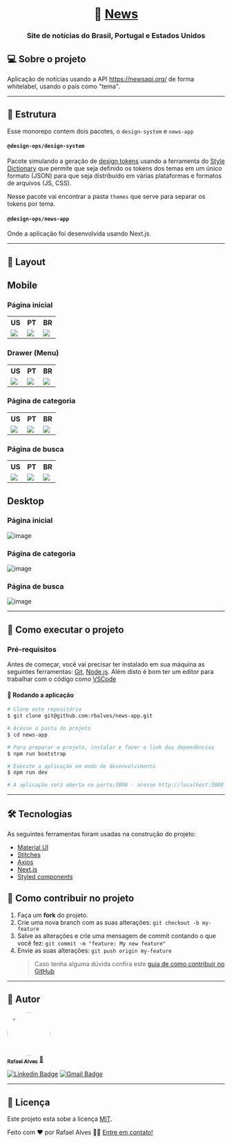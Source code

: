 <h1 align="center">
     📰 <a href="#" alt="site do ecoleta"> News </a>
</h1>

<h3 align="center">
    Site de notícias do Brasil, Portugal e Estados Unidos
</h3>

## 💻 Sobre o projeto

Aplicação de notícias usando a API https://newsapi.org/ de forma whitelabel, usando o país como "tema".

---

## 📂 Estrutura

Esse monorepo contem dois pacotes, o `design-system` e `news-app`

#### `@design-ops/design-system`

Pacote simulando a geração de [design tokens](https://brasil.uxdesign.cc/o-que-s%C3%A3o-design-tokens-cd408431727d) usando a ferramenta do [Style Dictionary](https://amzn.github.io/style-dictionary/#/) que permite que seja definido os tokens dos temas em um único formato (JSON) para que seja distribuído em várias plataformas e formatos de arquivos (JS, CSS).

Nesse pacote vai encontrar a pasta `themes` que serve para separar os tokens por tema.

#### `@design-ops/news-app`

Onde a aplicação foi desenvolvida usando Next.js.

---

## 🎨 Layout

## Mobile

### Página inicial

<table>
  <tr>
    <th>US</th>
    <th>PT</th>
    <th>BR</th>
  </tr>
  <tr>
    <td><img src="https://user-images.githubusercontent.com/26890154/154603247-2dc7e178-13c5-450f-b34b-0adc515838de.png"></td>
    <td><img src="https://user-images.githubusercontent.com/26890154/154603281-266c48b8-72b2-4a36-a3f7-c812db48f8b2.png"></td>
    <td><img src="https://user-images.githubusercontent.com/26890154/154738386-d286dc1f-0291-407e-b51c-6e4a33b5d6c9.png"></td>
  </tr>
</table>

### Drawer (Menu)

<table>
  <tr>
    <th>US</th>
    <th>PT</th>
    <th>BR</th>
  </tr>
  <tr>
    <td><img src="https://user-images.githubusercontent.com/26890154/154604037-bfc58f5d-8d65-475f-8986-698cee3fa5c8.png"></td>
    <td><img src="https://user-images.githubusercontent.com/26890154/154604395-19e8ef31-2be3-4803-aa2e-853da5c08162.png"></td>
    <td><img src="https://user-images.githubusercontent.com/26890154/154604456-d04e6ba8-d3f0-491c-ade7-c2f53a0a8856.png"></td>
  </tr>
</table>

### Página de categoria

<table>
  <tr>
    <th>US</th>
    <th>PT</th>
    <th>BR</th>
  </tr>
  <tr>
    <td><img src="https://user-images.githubusercontent.com/26890154/154604720-b7e44a74-8f96-4509-828a-3648c13a0d5e.png"></td>
    <td><img src="https://user-images.githubusercontent.com/26890154/154604822-674e1c1f-8de8-4120-8e86-a7b7ce5103c0.png"></td>
    <td><img src="https://user-images.githubusercontent.com/26890154/154604866-dd0078f8-06c0-42be-9e87-f2d3a56db4f8.png"></td>
  </tr>
</table>

### Página de busca

<table>
  <tr>
    <th>US</th>
    <th>PT</th>
    <th>BR</th>
  </tr>
  <tr>
    <td><img src="https://user-images.githubusercontent.com/26890154/154605226-3660e38e-4d05-49e4-abeb-2844a0e0d8fd.png"></td>
    <td><img src="https://user-images.githubusercontent.com/26890154/154605285-b8e4cbe1-5e9e-42da-b8e4-a1dde2f344d0.png"></td>
    <td><img src="https://user-images.githubusercontent.com/26890154/154605520-de6179bc-27b9-445c-9006-c00515a7e107.png"></td>
  </tr>
</table>

## Desktop

### Página inicial

![image](https://user-images.githubusercontent.com/26890154/154605786-53b9b662-8e71-460c-a10c-a5cd6ffedb44.png)

### Página de categoria

![image](https://user-images.githubusercontent.com/26890154/154605954-03cd7079-45fe-4aae-bf50-f587b73c0269.png)

### Página de busca

![image](https://user-images.githubusercontent.com/26890154/154606088-4900d6e5-4582-4914-bcdf-55b6edd0b703.png)

---

## 🚀 Como executar o projeto

### Pré-requisitos

Antes de começar, você vai precisar ter instalado em sua máquina as seguintes ferramentas:
[Git](https://git-scm.com), [Node.js](https://nodejs.org/en/).
Além disto é bom ter um editor para trabalhar com o código como [VSCode](https://code.visualstudio.com/)

#### 🧭 Rodando a aplicação

```bash
# Clone este repositório
$ git clone git@github.com:rbalves/news-app.git

# Acesse a pasta do projeto
$ cd news-app

# Para preparar o projeto, instalar e fazer o link das dependências
$ npm run bootstrap

# Execute a aplicação em modo de desenvolvimento
$ npm run dev

# A aplicação será aberta na porta:3000 - acesse http://localhost:3000

```

---

## 🛠 Tecnologias

As seguintes ferramentas foram usadas na construção do projeto:

- [Material UI](https://mui.com/pt/)
- [Stitches](https://stitches.dev/)
- [Axios](https://github.com/axios/axios)
- [Next.js](https://nextjs.org/)
- [Styled components](https://styled-components.com/)

## 💪 Como contribuir no projeto

1. Faça um **fork** do projeto.
2. Crie uma nova branch com as suas alterações: `git checkout -b my-feature`
3. Salve as alterações e crie uma mensagem de commit contando o que você fez: `git commit -m "feature: My new feature"`
4. Envie as suas alterações: `git push origin my-feature`
   > Caso tenha alguma dúvida confira este [guia de como contribuir no GitHub](./CONTRIBUTING.md)

---

## 🦸 Autor

<a href="https://www.linkedin.com/in/rbalves192/">
 <img style="border-radius: 50%;" src="https://avatars.githubusercontent.com/u/26890154?s=400&u=1bef336ba3747a76fa7d11d106f079998926cc24&v=4" width="100px;" alt=""/>
 <br />
 <sub><b>Rafael Alves</b></sub></a> <a href="https://www.linkedin.com/in/rbalves192/" title="Linkedin">🚀</a>
 <br />

[![Linkedin Badge](https://img.shields.io/badge/-Rafael-blue?style=flat-square&logo=Linkedin&logoColor=white&link=https://www.linkedin.com/in/rbalves192/)](https://www.linkedin.com/in/rbalves192/)
[![Gmail Badge](https://img.shields.io/badge/-rbalves.ads@gmail.com-c14438?style=flat-square&logo=Gmail&logoColor=white&link=mailto:rbalves.ads@gmail.com)](mailto:rbalves.ads@gmail.com)

---

## 📝 Licença

Este projeto esta sobe a licença [MIT](./LICENSE).

Feito com ❤️ por Rafael Alves 👋🏽 [Entre em contato!](https://www.linkedin.com/in/rbalves192/)
